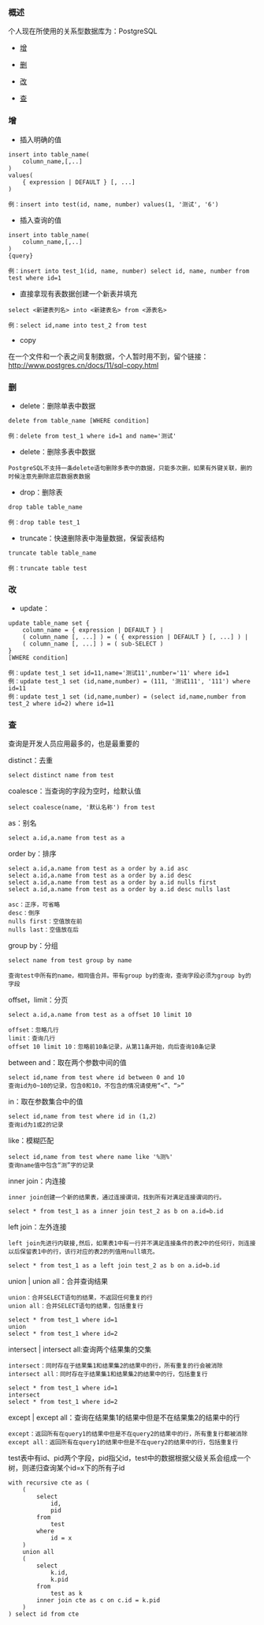 ### 概述

个人现在所使用的关系型数据库为：PostgreSQL

+ [增](#增)

+ [删](#删)

+ [改](#改)

+ [查](#查)

### 增

+ 插入明确的值
```
insert into table_name(
    column_name,[,..]
) 
values(
    { expression | DEFAULT } [, ...]
)

例：insert into test(id, name, number) values(1, '测试', '6')
```

+ 插入查询的值
```
insert into table_name(
    column_name,[,..]
)
{query}

例：insert into test_1(id, name, number) select id, name, number from test where id=1
```

+ 直接拿现有表数据创建一个新表并填充
```
select <新建表列名> into <新建表名> from <源表名>
 
例：select id,name into test_2 from test
```

+ copy

在一个文件和一个表之间复制数据，个人暂时用不到，留个链接：http://www.postgres.cn/docs/11/sql-copy.html

### 删

+ delete：删除单表中数据
```
delete from table_name [WHERE condition]

例：delete from test_1 where id=1 and name='测试'
```

+ delete：删除多表中数据
```
PostgreSQL不支持一条delete语句删除多表中的数据，只能多次删，如果有外键关联，删的时候注意先删除底层数据表数据
```

+ drop：删除表
```
drop table table_name

例：drop table test_1
```

+ truncate：快速删除表中海量数据，保留表结构
```
truncate table table_name

例：truncate table test
```

### 改

+ update：
```
update table_name set { 
    column_name = { expression | DEFAULT } |
    ( column_name [, ...] ) = ( { expression | DEFAULT } [, ...] ) |
    ( column_name [, ...] ) = ( sub-SELECT )
}
[WHERE condition]

例：update test_1 set id=11,name='测试11',number='11' where id=1
例：update test_1 set (id,name,number) = (111, '测试111', '111') where id=11
例：update test_1 set (id,name,number) = (select id,name,number from test_2 where id=2) where id=11
```

### 查

查询是开发人员应用最多的，也是最重要的

distinct：去重
```
select distinct name from test
```

coalesce：当查询的字段为空时，给默认值
```
select coalesce(name, '默认名称') from test
```

as：别名
```
select a.id,a.name from test as a
```

order by：排序
```
select a.id,a.name from test as a order by a.id asc
select a.id,a.name from test as a order by a.id desc
select a.id,a.name from test as a order by a.id nulls first
select a.id,a.name from test as a order by a.id desc nulls last 

asc：正序，可省略
desc：倒序
nulls first：空值放在前
nulls last：空值放在后
```

group by：分组
```
select name from test group by name

查询test中所有的name，相同值合并。带有group by的查询，查询字段必须为group by的字段
```

offset，limit：分页
```
select a.id,a.name from test as a offset 10 limit 10

offset：忽略几行
limit：查询几行
offset 10 limit 10：忽略前10条记录，从第11条开始，向后查询10条记录
```

between and：取在两个参数中间的值
```
select id,name from test where id between 0 and 10
查询id为0~10的记录，包含0和10，不包含的情况请使用“<”、“>”
```

in：取在参数集合中的值
```
select id,name from test where id in (1,2)
查询id为1或2的记录
```

like：模糊匹配
```
select id,name from test where name like '%测%'
查询name值中包含“测”字的记录
```

inner join：内连接
```
inner join创建一个新的结果表，通过连接谓词，找到所有对满足连接谓词的行。

select * from test_1 as a inner join test_2 as b on a.id=b.id
```

left join：左外连接
```
left join先进行内联接,然后，如果表1中有一行并不满足连接条件的表2中的任何行，则连接以后保留表1中的行，该行对应的表2的列值用null填充。

select * from test_1 as a left join test_2 as b on a.id=b.id
```

union | union all：合并查询结果
```
union：合并SELECT语句的结果，不返回任何重复的行
union all：合并SELECT语句的结果，包括重复行

select * from test_1 where id=1
union
select * from test_1 where id=2
```

intersect | intersect all:查询两个结果集的交集
```
intersect：同时存在于结果集1和结果集2的结果中的行，所有重复的行会被消除
intersect all：同时存在于结果集1和结果集2的结果中的行，包括重复行

select * from test_1 where id=1
intersect
select * from test_1 where id=2
```

except | except all：查询在结果集1的结果中但是不在结果集2的结果中的行
```
except：返回所有在query1的结果中但是不在query2的结果中的行，所有重复行都被消除
except all：返回所有在query1的结果中但是不在query2的结果中的行，包括重复行
```

test表中有id、pid两个字段，pid指父id，test中的数据根据父级关系会组成一个树，则递归查询某个id=x下的所有子id
```
with recursive cte as (
    (
        select
            id,
            pid
        from
            test
        where
            id = x
    )
    union all
    (
        select
            k.id,
            k.pid
        from
            test as k
        inner join cte as c on c.id = k.pid
    )
) select id from cte
```
